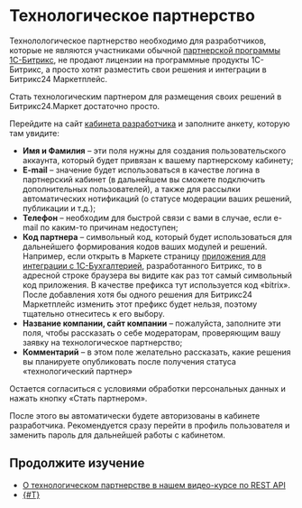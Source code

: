 # Технологическое партнерство

Технолологическое партнерство необходимо для разработчиков, которые не являются участниками обычной [партнерской программы 1С-Битрикс](https://partners.bitrix24.ru), не продают лицензии на программные продукты 1С-Битрикс, а просто хотят разместить свои решения и интеграции в Битрикс24 Маркетплейс.

Стать технологическим партнером для размещения своих решений в Битрикс24.Маркет достаточно просто.

Перейдите на сайт [кабинета разработчика](https://vendors.bitrix24.ru/) и заполните анкету, которую там увидите:

- **Имя и Фамилия** – эти поля нужны для создания пользовательского аккаунта, который будет привязан к вашему партнерскому кабинету;
- **E-mail** – значение будет использоваться в качестве логина в партнерский кабинет (в дальнейшем вы сможете подключить дополнительных пользователей), а также для рассылки автоматических нотификаций (о статусе модерации ваших решений, публикации и т.д.);
- **Телефон** – необходим для быстрой связи с вами в случае, если e-mail по каким-то причинам недоступен;
- **Код партнера** – символьный код, который будет использоваться для дальнейшего формирования кодов ваших модулей и решений. Например, если открыть в Маркете страницу [приложения для интеграции с 1С-Бухгалтерией](https://www.bitrix24.ru/apps/app/bitrix.1ctotal/), разработанного Битрикс, то в адресной строке браузера вы видите как раз тот самый символьный код приложения. В качестве префикса тут используется код «bitrix». После добавления хотя бы одного решения для Битрикс24 Маркетплейс изменить этот префикс будет нельзя, поэтому тщательно отнеситесь к его выбору.
- **Название компании, сайт компании** – пожалуйста, заполните эти поля, чтобы рассказать о себе модераторам, проверяющим вашу заявку на технологическое партнерство;
- **Комментарий** – в этом поле желательно рассказать, какие решения вы планируете опубликовать после получения статуса «технологический партнер»

Остается согласиться с условиями обработки персональных данных и нажать кнопку «Стать партнером».

После этого вы автоматически будете авторизованы в кабинете разработчика. Рекомендуется сразу перейти в профиль пользователя и заменить пароль для дальнейшей работы с кабинетом.

## Продолжите изучение

- [О технологическом партнерстве в нашем видео-курсе по REST API](https://dev.1c-bitrix.ru/learning/course/index.php?COURSE_ID=266&LESSON_ID=25532&LESSON_PATH=25398.25506.25530.25532)
- [{#T}](./preparing-to-publish/index.md)